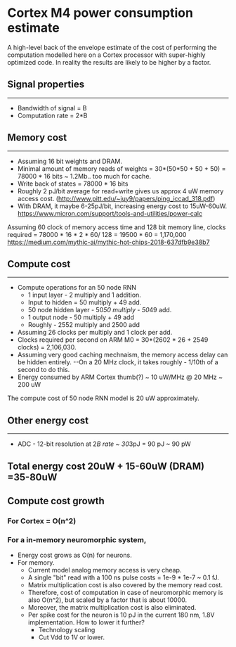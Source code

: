 # Cortex M4 power consumption estimate

A high-level back of the envelope estimate of the cost of performing the computation modelled here on a Cortex processor with super-highly optimized code. In reality the results are likely to be higher by a factor.

## Signal properties
---
- Bandwidth of signal = B
- Computation rate = 2*B

## Memory cost
---
- Assuming 16 bit weights and DRAM.
- Minimal amount of memory reads of weights = 30*(50*50 + 50 + 50) = 78000 * 16 bits ~ 1.2Mb.. too much for cache.
- Write back of states = 78000 * 16 bits
- Roughly 2 pJ/bit average for read+write gives us approx 4 uW memory access cost.
(http://www.pitt.edu/~juy9/papers/ping_iccad_318.pdf)
- With DRAM, it maybe 6-25pJ/bit, increasing energy cost to 15uW-60uW.
https://www.micron.com/support/tools-and-utilities/power-calc

Assuming 60 clock of memory access time and 128 bit memory line, clocks required = 78000 * 16 * 2 * 60/ 128 = 19500 * 60 = 1,170,000
https://medium.com/mythic-ai/mythic-hot-chips-2018-637dfb9e38b7

## Compute cost
---
- Compute operations for an 50 node RNN  
  - 1 input layer - 2 multiply and 1 addition.
  - Input to hidden = 50 multiply + 49 add.
  - 50 node hidden layer - 50*50 multiply - 50*49 add.
  - 1 output node - 50 multiply + 49 add
  - Roughly - 2552 multiply and 2500 add
- Assuming 26 clocks per multiply and 1 clock per add.
- Clocks required per second on ARM M0 = 30*(2602 * 26 + 2549 clocks) = 2,106,030.
- Assuming very good caching mechnaism, the memory access delay can be hidden entirely.
--On a 20 MHz clock, it takes roughly - 1/10th of a second to do this.
- Energy consumed by ARM Cortex thumb(?) ~ 10 uW/MHz @ 20 MHz ~ 200 uW

The compute cost of 50 node RNN model is 20 uW approximately.

## Other energy cost
---
- ADC - 12-bit resolution at 2*B rate ~ 30*3pJ = 90 pJ ~ 90 pW

## Total energy cost 20uW + 15-60uW (DRAM) =35-80uW

## Compute cost growth 
### For Cortex = O(n^2)
### For a in-memory neuromorphic system, 
- Energy cost grows as O(n) for neurons. 
- For memory.
  - Current model analog memory access is very cheap. 
  - A single "bit" read with a 100 ns pulse costs = 1e-9 * 1e-7 ~ 0.1 fJ.
  - Matrix multiplication cost is also covered by the memory read cost.
  - Therefore, cost of computation in case of neuromorphic memory is also O(n^2), but scaled by a factor that is about 10000.
  - Moreover, the matrix multiplication cost is also eliminated.
  - Per spike cost for the neuron is 10 pJ in the current 180 nm, 1.8V implementation. How to lower it further?
      - Technology scaling
      - Cut Vdd to 1V or lower.

